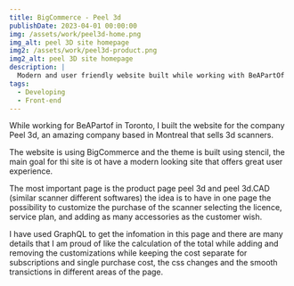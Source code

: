 ```yaml
---
title: BigCommerce - Peel 3d
publishDate: 2023-04-01 00:00:00
img: /assets/work/peel3d-home.png
img_alt: peel 3D site homepage
img2: /assets/work/peel3d-product.png
img2_alt: peel 3D site homepage
description: |
  Modern and user friendly website built while working with BeAPartOf
tags:
  - Developing
  - Front-end
---
```


While working for BeAPartof in Toronto, I built the website for the company Peel 3d, an amazing company based in Montreal that sells 3d scanners. 

The website is using BigCommerce and the theme is built using stencil, the main goal for thi site is ot have a modern looking site that offers great user experience.

The most important page is the product page peel 3d and peel 3d.CAD (similar scanner different softwares) the idea is to have in one page the possibility to customize the purchase of the scanner selecting the licence, service plan, and adding as many accessories as the customer wish.

I have used GraphQL to get the infomation in this page and there are many details that I am proud of like the calculation of the total while adding and removing the customizations while keeping the cost separate for subscriptions and single purchase cost, the css changes and the smooth transictions in different areas of the page.